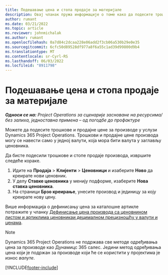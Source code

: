 ```yaml
---
title: Подешавање цена и стопа продаје за материјале
description: Овај чланак пружа информације о томе како да подесите трошкове и продајне стопе за материјале који се користе на пројектима.
author: rumant
ms.date: 03/21/2022
ms.topic: article
ms.reviewer: johnmichalak
ms.author: rumant
ms.openlocfilehash: 0a7d84c2dcaa228e06add2f3cb06a530b29e0e35
ms.sourcegitcommit: 6cfc50d89528df977a8f6a55c1ad39d99800d9b4
ms.translationtype: MT
ms.contentlocale: sr-Cyrl-RS
ms.lasthandoff: 06/03/2022
ms.locfileid: "8911798"
---
```

# <a name="set-up-cost-and-sales-rates-for-materials"></a>Подешавање цена и стопа продаје за материјале

_**Односи се на:** Project Operations за сценарије засноване на ресурсима/без залиха, једноставна примена – од погодбе до профактуре_

Можете да подесите трошкове и продајне цене за производе у услузи Dynamics 365 Project Operations. Трошкови и продајне цене производа могу се навести само у једној валути, која мора бити валута у заглављу ценовника.

Да бисте подесили трошкове и стопе продаје производа, извршите следеће кораке. 

1. Идите на **Продаја** > **Клијенти** > **Ценовници** и изаберите **Ново** да креирате нови ценовник. 
2. У делу **Ставке ценовника** у менију подформе, изаберите **Нова ставка ценовника**. 
3. На страници **Брзо креирање**, унесите производ и јединицу за коју креирате нову цену.

Више информација о дефинисању цена за каталошне артикле потражите у чланку [Дефинисање цена производа са ценовнином листом и артиклима ценовника](/dynamics365/sales/create-price-lists-price-list-items-define-pricing-products)[и децималном прецизношћу у валути и ценама](/dynamics365/sales/decimal-precision-currency-pricing).
> [!NOTE]
> Dynamics 365 Project Operations не подржава све методе одређивања цена за производе као Дyнамицс 365 салес. Једини метод одређивања цена који је подржан за производе који ће се користити у пројектима је износ *валуте*.


[!INCLUDE[footer-include](../includes/footer-banner.md)]
